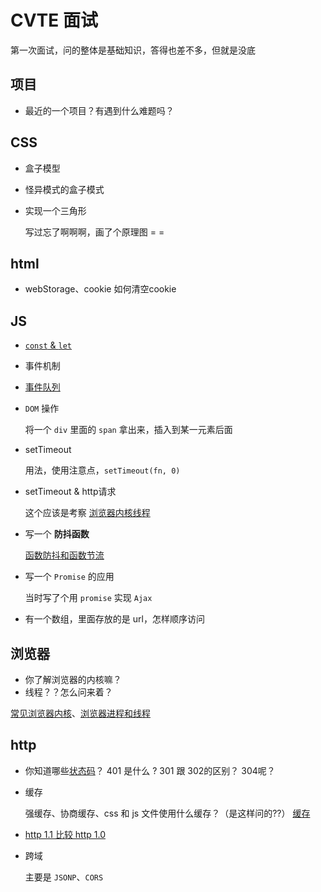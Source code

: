 # CVTE 面试

第一次面试，问的整体是基础知识，答得也差不多，但就是没底

## 项目

  - 最近的一个项目？有遇到什么难题吗？

## CSS

  - 盒子模型

  - 怪异模式的盒子模式

  - 实现一个三角形

    写过忘了啊啊啊，画了个原理图 = =

## html

  - webStorage、cookie 如何清空cookie

## JS

  - [`const` & `let`](./JS/throttle&debounce.md)
  - 事件机制
  - [事件队列](../browser/事件循环机制.md)
  - `DOM` 操作
   
    将一个 `div` 里面的 `span` 拿出来，插入到某一元素后面

  - setTimeout

    用法，使用注意点，`setTimeout(fn, 0)`
    
  - setTimeout & http请求

    这个应该是考察 [浏览器内核线程](../browser/浏览器进程和线程.md)
      
  - 写一个 **防抖函数**

    [函数防抖和函数节流](./JS/throttle&debounce.md)
    
  - 写一个 `Promise` 的应用

    当时写了个用 `promise` 实现 `Ajax`
    
  - 有一个数组，里面存放的是 url，怎样顺序访问

## 浏览器

  - 你了解浏览器的内核嘛？
  - 线程？？怎么问来着？

  [常见浏览器内核](../browser/常见浏览器内核.md)、[浏览器进程和线程](../browser/浏览器进程和线程.md)

## http

  - 你知道哪些[状态码](../network/http.md)？ 401 是什么 ? 301 跟 302的区别？ 304呢？
  - 缓存

    强缓存、协商缓存、css 和 js 文件使用什么缓存？（是这样问的??）
    [缓存](../performance/缓存.md)

  - [http 1.1 比较 http 1.0](../network/http.md)

  - 跨域

    主要是 `JSONP`、`CORS`